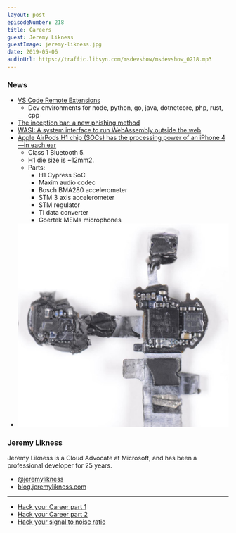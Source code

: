```yaml
---
layout: post
episodeNumber: 218
title: Careers
guest: Jeremy Likness
guestImage: jeremy-likness.jpg
date: 2019-05-06
audioUrl: https://traffic.libsyn.com/msdevshow/msdevshow_0218.mp3
--- 
```


### News

 - [VS Code Remote Extensions](https://marketplace.visualstudio.com/items?itemName=ms-vscode-remote.vscode-remote-extensionpack)
    - Dev environments for node,
 python, go, java, dotnetcore, php, rust, cpp
 - [The inception bar: a new phishing method](https://jameshfisher.com/2019/04/27/the-inception-bar-a-new-phishing-method/)
 - [WASI: A system interface to run WebAssembly outside the web](https://hacks.mozilla.org/2019/03/standardizing-wasi-a-webassembly-system-interface/)
 - [Apple AirPods H1 chip (SOCs) has the processing power of an iPhone 4—in each ear](https://twitter.com/BrianRoemmele/status/1108450783865913344/photo/1)
     - Class 1 Bluetooth 5. 
     - H1 die size is ~12mm2. 
     - Parts: 
        - H1 Cypress SoC 
        - Maxim audio codec 
        - Bosch BMA280 accelerometer 
        - STM 3 axis accelerometer 
        - STM regulator 
        - TI data converter 
        - Goertek MEMs microphones
 - ![Inside of an airpod](airpod.jpg)

### Jeremy Likness 

Jeremy Likness is a Cloud Advocate at Microsoft, and has been a professional developer for 25 years.

 - [@jeremylikness](https://twitter.com/jeremylikness)
 - [blog.jeremylikness.com](https://blog.jeremylikness.com)

----------------------------------------------------------------------------

 - [Hack your Career part 1](https://blog.jeremylikness.com/hack-your-career-part-one-of-two-b0c25ef9d58f)
 - [Hack your Career part 2](https://blog.jeremylikness.com/hack-your-career-part-two-of-two-d1f0e5542553)
 - [Hack your signal to noise ratio](https://medium.com/that-conference/raise-your-signal-to-noise-ratio-333ebc8ec49d)
